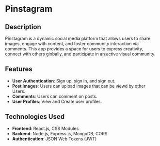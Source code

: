# Pinstagram

## Description
Pinstagram is a dynamic social media platform that allows users to share images, engage with content, and foster community interaction via comments. This app provides a space for users to express creativity, connect with others globally, and participate in an active visual community.

## Features
- **User Authentication**: Sign up, sign in, and sign out.
- **Post Images**: Users can upload images that can be viewd by other Users.
- **Comments**: Users can comment on posts.
- **User Profiles**: View and Create user profiles.

## Technologies Used
- **Frontend**: React.js, CSS Modules
- **Backend**: Node.js, Express.js, MongoDB, CORS
- **Authentication**: JSON Web Tokens (JWT)